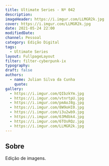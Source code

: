 ```yaml
---
title: Ultimate Series - Nº 042
description:
imageHeader: https://i.imgur.com/LLMGR2k.jpg
cover: https://i.imgur.com/LLMGR2k.jpg
date: 2021-05-24 22:00
modifiedDate:
channel: Pessoal
category: Edição Digital
tags:
  - Ultimate Series
layout: FullpageLayout
filter: filter-cyberpunk-ix
typography:
draft: false
authors:
  - name: Julian Silva da Cunha
    quote:
gallery:
  - https://i.imgur.com/QIbzkYm.jpg
  - https://i.imgur.com/vtnrtpU.jpg
  - https://i.imgur.com/pmAoJ8g.jpg
  - https://i.imgur.com/8W9oHI0.jpg
  - https://i.imgur.com/i3u2wb9.jpg
  - https://i.imgur.com/63Mdbk4.jpg
  - https://i.imgur.com/6TOsRQz.jpg
  - https://i.imgur.com/LLMGR2k.jpg
---
```


## Sobre

Edição de imagens.
